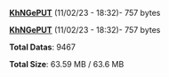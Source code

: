 [**KhNGePUT**](/data/KhNGePUT.txt) (11/02/23 - 18:32)- 757 bytes

[**KhNGePUT**](/data/KhNGePUT.txt) (11/02/23 - 18:32)- 757 bytes

**Total Datas**: 9467

**Total Size**: 63.59 MB / 63.6 MB